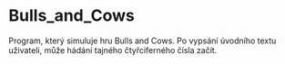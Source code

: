 # Bulls_and_Cows
Program, který simuluje hru Bulls and Cows. Po vypsání úvodního textu uživateli, může hádání tajného čtyřciferného čísla začít.
